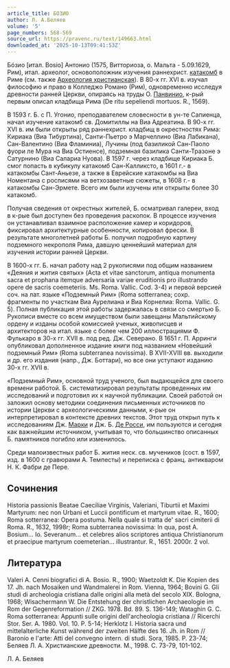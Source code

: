 ```yaml
---
article_title: БОЗИО
author: Л. А.Беляев
volume: '5'
page_numbers: 568-569
source_url: https://pravenc.ru/text/149663.html
downloaded_at: '2025-10-13T09:41:53Z'
---
```


Бóзио [итал. Bosio] Антонио (1575, Витториоза, о. Мальта - 5.09.1629, Рим), итал. археолог, основоположник изучения раннехрист. [катакомб](https://pravenc.ru/text/катакомб.html) в Риме (см. также [Археология христианская](<https://pravenc.ru/text/Археология христианская.html>)). В 80-х гг. XVI в. изучал философию и право в Колледжо Романо (Рим), одновременно исследуя древности ранней Церкви, опираясь на труды О. [Панвинио](https://pravenc.ru/text/Панвинио.html), к-рый первым описал кладбища Рима (De ritu sepeliendi mortuos. R., 1569).

В 1593 г. Б. с П. Угонио, преподавателем словесности в ун-те Сапиенца, начал изучение катакомб св. Домитиллы на Виа Адреатина. В 90-х гг. XVI в. им были открыты ряд раннехрист. кладбищ в окрестностях Рима: Кириака (Виа Тибуртина), Санти-Пьетро э Марчеллино (Виа Лабикана), Сан-Валентино (Виа Фламиниа), Лучины (под базиликой Сан-Паоло фуори ле Мура на Виа Остиенсе), подземная базилика Санти-Тразоне э Сатурнино (Виа Салариа Нуова). В 1597 г. через кладбище Кириака Б. смог попасть в кубикулу катакомб Сан-Калликсто, в 1601 г.- в катакомбы Сант-Аньезе, а также в Еврейские катакомбы на Виа Номентана с росписями на ветхозаветные сюжеты, в 1608 г.- в катакомбы Сан-Эрмете. Всего им были изучены или открыты более 30 катакомб.

Получая сведения от окрестных жителей, Б. осматривал галереи, вход в к-рые был доступен без проведения раскопок. В процессе изучения он устанавливал взаимное расположение камер и коридоров, фиксировал архитектурные особенности, копировал фрески. В результате многолетней работы Б. получил подробную картину подземного некрополя Рима, давшую ценнейший материал для изучения истории ранней Церкви.

В 1600-х гг. Б. начал работу над 2 рукописями под общим названием «Деяния и жития святых» (Acta et vitae sanctorum, antiqua monumenta sacra et prophana itemque adversaria variae eruditionis pro illustrando opere de sacris coemeteriis. Ms. Roma. Vallic. Cod. 3-4) и первой версией соч. на лат. языке «Подземный Рим» (Roma sotterranea; сохр. фрагменты по участкам Виа Аурелиана и Виа Корнелиа: Roma. Vallic. G. 5). Полная публикация этой работы задержалась в связи со смертью Б. Рукописи вместе со всем имуществом были завещаны Мальтийскому ордену и изданы особой комиссией ученых, живописцев и архитекторов на итал. языке с более чем 200 иллюстрациями Ф. Фулькаро в 30-х гг. XVII в. под ред. Дж. Северано. В 1651 г. П. Арринги опубликовал дополненное издание книги под названием «Новейший подземный Рим» (Roma subterranea novissima). В XVII-XVIII вв. выходили и др. его издания (напр., Дж. Боттари), но все они уступают изданию 30-х гг. XVII в.

«Подземный Рим», основной труд ученого, был выдающейся для своего времени работой. Б. систематизировал результаты проведенных им исследований и подготовил их к научной публикации. Своей работой он заложил основу методики соединения письменных источников по истории Церкви с археологическими данными, к-рые он интерпретировал в контексте древних текстов. Этот труд открыл путь к исследованиям Дж. [Марки](https://pravenc.ru/text/Марки.html) и Дж. Б. [Де Росси](<https://pravenc.ru/text/Де Росси.html>), им пользуются и сегодня как важнейшим источником, учитывая то, что большинство описанных Б. памятников погибло или изменилось.

Среди малоизвестных работ Б. жития неск. св. мучеников (сост. в 1597, изд. в 1600 с гравюрами A. Темпесты) и переписка с франц. антикваром Н. К. Фабри де Пере.

## Сочинения

Historia passionis Beatae Caeciliae Virginis, Valeriani, Tiburtii et Maximi Martyrum: nec non Urbani et Luccii pontificum et martyrum vitae. R., 1600; Roma sotterranea: Opera postuma. Nella quale si tratta de' sacri cimiterii di Roma. R., 1632, 1998r; Roma subterranea novissima: In qua, post A. Bosium... Io. Severanum... et celebres alios scriptores antiqua Christianorum et praecipue martyrum coemeterian... illustrantur. R., 1651. 2000r. 2 vol.

## Литература

Valeri A. Cenni biografici di A. Bosio. R., 1900; Waetzoldt K. Die Kopien des 17. Jh. nach Mosaiken und Wandmalerei in Rom. Vienna, 1964; Bovini G. Gli studi di archeologia cristiana dalle origini alla metà del secolo XIX. Bologna, 1968; Wisachermann W. Die Entstehung der christlichen Archaeologie im Rom der Gegenreformation // ZKG. 1978. Bd. 89. S. 136-149; Wataghin G. C. Roma sotterranea: Appunti sulle origini dell'archeologia cristiana // Ricerchi Stor. Ser. A. 1980. Vol. 10. P. 5-14; Herklotz I. Historia sacra und mittelalterliche Kunst während der zweiten Hälfte des 16. Jh. in Rom // Baronio e l'arte: Atti del convegno intern. di studi. Sora, 1985. P. 23-74; Беляев Л. А. Христианские древности. М., 1998. С. 73-79, 101-102.

Л. А.  Беляев
